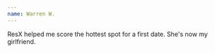 ```yaml
---
name: Warren W.
---
```


ResX helped me score the hottest spot for a first date. She's now my girlfriend.
